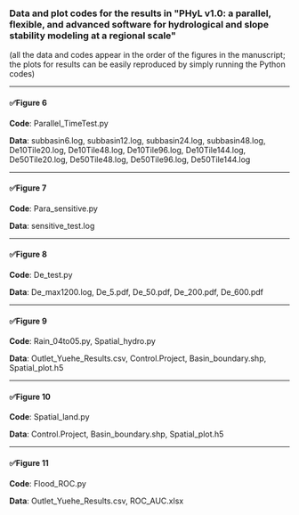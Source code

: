 ### Data and plot codes for the results in "PHyL v1.0: a parallel, flexible, and advanced **software** for hydrological and slope stability modeling at a regional scale"

(all the data and codes appear in the order of the figures in the manuscript; the plots for results can be easily reproduced by simply running the Python codes)

------

#### ✅Figure 6

**Code**: Parallel_TimeTest.py

**Data**: subbasin6.log, subbasin12.log, subbasin24.log, subbasin48.log, De10Tile20.log, De10Tile48.log, De10Tile96.log, De10Tile144.log, De50Tile20.log, De50Tile48.log, De50Tile96.log, De50Tile144.log

------

#### ✅Figure 7

**Code**: Para_sensitive.py

**Data**: sensitive_test.log

------

#### ✅Figure 8

**Code**: De_test.py

**Data**: De_max1200.log, De_5.pdf, De_50.pdf, De_200.pdf, De_600.pdf

------

#### ✅Figure 9

**Code**: Rain_04to05.py, Spatial_hydro.py

**Data**: Outlet_Yuehe_Results.csv, Control.Project, Basin_boundary.shp, Spatial_plot.h5

------

#### ✅Figure 10

**Code**: Spatial_land.py

**Data**: Control.Project, Basin_boundary.shp, Spatial_plot.h5

------

#### ✅Figure 11

**Code**: Flood_ROC.py

**Data**: Outlet_Yuehe_Results.csv, ROC_AUC.xlsx







